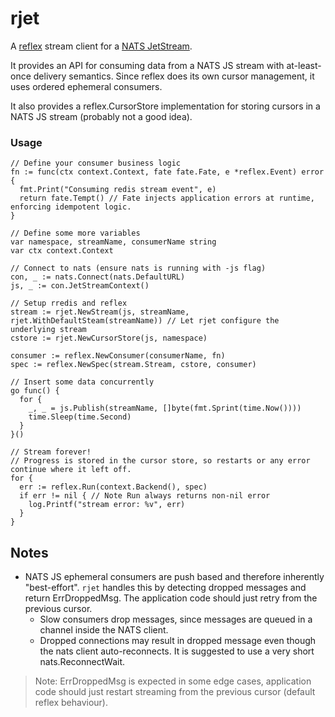 # rjet

A [reflex](https://github.com/luno/reflex) stream client for a [NATS JetStream](https://docs.nats.io/jetstream/jetstream).

It provides an API for consuming data from a NATS JS stream with at-least-once delivery semantics. Since reflex does its
own cursor management, it uses ordered ephemeral consumers. 

It also provides a reflex.CursorStore implementation for storing cursors in a NATS JS stream (probably not a good idea).

### Usage

```
// Define your consumer business logic
fn := func(ctx context.Context, fate fate.Fate, e *reflex.Event) error {
  fmt.Print("Consuming redis stream event", e)
  return fate.Tempt() // Fate injects application errors at runtime, enforcing idempotent logic.
}

// Define some more variables
var namespace, streamName, consumerName string
var ctx context.Context  

// Connect to nats (ensure nats is running with -js flag)
con, _ := nats.Connect(nats.DefaultURL)
js, _ := con.JetStreamContext()

// Setup rredis and reflex
stream := rjet.NewStream(js, streamName, rjet.WithDefaultSteam(streamName)) // Let rjet configure the underlying stream
cstore := rjet.NewCursorStore(js, namespace)

consumer := reflex.NewConsumer(consumerName, fn)
spec := reflex.NewSpec(stream.Stream, cstore, consumer)

// Insert some data concurrently
go func() {
  for {
    _, _ = js.Publish(streamName, []byte(fmt.Sprint(time.Now())))
    time.Sleep(time.Second)
  }
}()

// Stream forever!
// Progress is stored in the cursor store, so restarts or any error continue where it left off.
for {
  err := reflex.Run(context.Backend(), spec)
  if err != nil { // Note Run always returns non-nil error
    log.Printf("stream error: %v", err)
  }
}
```

## Notes

- NATS JS ephemeral consumers are push based and therefore inherently "best-effort". `rjet` handles this by detecting 
dropped messages and return ErrDroppedMsg. The application code should just retry from the previous cursor.
  - Slow consumers drop messages, since messages are queued in a channel inside the NATS client. 
  - Dropped connections may result in dropped message even though the nats client auto-reconnects. It is suggested to use a very short nats.ReconnectWait. 

> Note: ErrDroppedMsg is expected in some edge cases, application code should just restart streaming from the previous cursor (default reflex behaviour). 